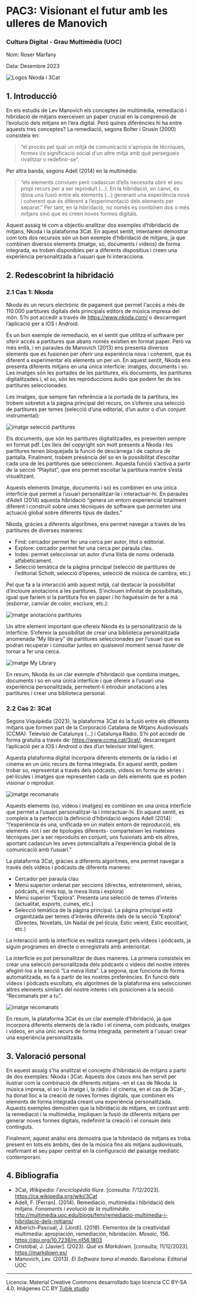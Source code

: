 # PAC3: Visionant el futur amb les ulleres de Manovich
### Cultura Digital - Grau Multimèdia (UOC)


Nom: Roser Marfany

Data: Desembre 2023

![Logos Nkoda i 3Cat](img/logos.png) 



## 1. Introducció

En els estudis de Lev Manovich els conceptes de multimèdia, remediació i hibridació de mitjans exerceixen un paper crucial en la comprensió de l’evolució dels mitjans en l’era digital. Però quines diferències hi ha entre aquests tres conceptes? La remediació, segons Bolter i Grusin (2000) consisteix en:
>“el procés pel qual un mitjà de comunicació s'apropia de tècniques, formes i/o significació social d'un altre mitjà amb què persegueix rivalitzar o redefinir-se”.

Per altra banda, segons Adell (2014) en la multimèdia:
>“els elements conviuen però cadascun d’ells necessita obrir el seu propi recurs per a ser reproduït (…). En la hibridació, en canvi, és dóna una fusió entre els elements (…) generant una experiència nova i coherent que és diferent a l’experimentació dels elements per separat.”
Per tant, en la hibridació, no només es combinen dos o més mitjans sinó que es creen noves formes digitals.

Aquest assaig té com a objectiu analitzar dos exemples d’hibridació de mitjans, Nkoda i la plataforma 3Cat. En aquest sentit, intentarem demostrar com tots dos recursos són un bon exemple d’hibridació de mitjans, ja que combinen diversos elements (imatge, so, documents i vídeos) de forma integrada, es troben disponibles per a diferents dispositius i creen una experiència personalitzada a l’usuari que hi interacciona.    





## 2. Redescobrint la hibridació
### 2.1 Cas 1: Nkoda

Nkoda és un recurs electrònic de pagament que permet l'accés a més de 110.000 partitures digitals dels principals editors de música impresa del món. S’hi pot accedir a través de https://www.nkoda.com/ o descarregant l’aplicació per a IOS i Android.

És un bon exemple de remediació, en el sentit que utilitza el software per oferir accés a partitures que abans només existien en format paper. Però va més enllà, i en paraules de Manovich (2013) ens presenta diversos elements que es fusionen per oferir una experiència nova i coherent, que és diferent a experimentar els elements un per un. En aquest sentit, Nkoda ens presenta diferents mitjans en una única interfície: imatges, documents i so. Les imatges són les portades de les partitures, els documents, les partitures digitalitzades i, el so, són les reproduccions àudio que podem fer de les partitures seleccionades. 

Les imatges, que sempre fan referència a la portada de la partitura, les trobem sobretot a la pàgina principal del recurs, on s’ofereix una selecció de partitures per temes (selecció d’una editorial, d’un autor o d’un conjunt instrumental):

![imatge selecció partitures](img/nkoda3.png)

Els documents, que són les partitures digitalitzades, es presenten sempre en format pdf. Les lleis del copyright són molt presents a Nkoda i les partitures tenen bloquejada la funció de descàrrega i de captura de pantalla.
Finalment, trobem presència del so en la possibilitat d’escoltar cada una de les partitures que seleccionem. Aquesta funció s’activa a partir de la secció “Playlist”, que ens permet escoltar la partitura mentre s’està visualitzant.

Aquests elements (imatge, documents i so) es combinen en una única interfície que permet a l’usuari personalitzar-la i interactuar-hi. En paraules d’Adell (2014) aquesta hibridació “genera un entorn experiencial totalment diferent i construït sobre unes tècniques de software que permeten una actuació global sobre diferents tipus de dades.”

Nkoda, gràcies a diferents algoritmes, ens permet navegar a través de les partitures de diverses maneres:
- Find: cercador permet fer una cerca per autor, títol o editorial.
- Explore: cercador permet fer una cerca per paraula clau.
- Index: permet seleccionar un autor d’una llista de noms ordenada alfabèticament.
- Selecció temàtica de la pàgina principal (selecció de partitures de l’editorial Schott, selecció d’òperes, selecció de música de cambra, etc.)

Pel que fa a la interacció amb aquest mitjà, cal destacar la possibilitat d’incloure anotacions a les partitures. S’inclouen infinitat de possibilitats, igual que faríem si la partitura fos en paper i ho haguéssim de fer a mà (esborrar, canviar de color, escriure, etc.):

![imatge anotacions partitures](img/nkoda1.jpg)

Un altre element important que ofereix Nkoda és la personalització de la interfície. S’ofereix la possibilitat de crear una biblioteca personalitzada anomenada “My library” de partitures seleccionades per l’usuari que es podran recuperar i consultar juntes en qualsevol moment sense haver de tornar a fer una cerca.

![imatge My Library](img/nkoda2.png) 

En resum, Nkoda és un clar exemple d’hibridació que combina imatges, documents i so en una única interfície i que ofereix a l’usuari una experiència personalitzada, permetent-li introduir anotacions a les partitures i crear una biblioteca personal.



### 2.2 Cas 2: 3Cat

Segons Viquipèdia (2023), la plataforma 3Cat és la fusió entre els diferents mitjans que formen part de la Corporació Catalana de Mitjans Audiovisuals (CCMA): Televisió de Catalunya (...) i Catalunya Ràdio. S’hi pot accedir de forma gratuïta a través de: https://www.ccma.cat/3cat/, descarregant l’aplicació per a IOS i Android o des d’un televisor intel·ligent.

Aquesta plataforma digital incorpora diferents elements de la ràdio i el cinema en un únic recurs de forma integrada. En aquest sentit, podem trobar so, representat a través dels pòdcasts, vídeos en forma de sèries i pel·lícules i imatges que representen cada un dels elements que es poden visionar o reproduir. 

![imatge recomanats](img/3cat2.png)

Aquests elements (so, vídeos i imatges) es combinen en una única interfície que permet a l’usuari personalitzar-la i interactuar-hi. En aquest sentit, es compleix a la perfecció la definició d’hibridació segons Adell (2014): “l’experiència és una, unificada en un mateix entorn de reproducció, els elements -tot i ser de tipologies diferents- comparteixen les mateixes tècniques per a ser reproduïts en conjunt, uns fusionats amb els altres, aportant cadascun les seves potencialitats a l’experiència global de la comunicació amb l’usuari.”

La plataforma 3Cat, gràcies a diferents algoritmes, ens permet navegar a través dels vídeos i pòdcasts de diferents maneres:
- Cercador per paraula clau
- Menú superior ordenat per seccions (directes, entreteniment, sèries, pòdcasts, el més top, la meva llista i explora)
- Menú superior “Explora”. Presenta una selecció de temes d’interès (actualitat, esports, cuines, etc.)
- Selecció temàtica de la pàgina principal. La pàgina principal està organitzada per temes d’interès diferents dels de la secció “Explora” (Directes, Novetats, Un Nadal de pel·lícula, Estic veient, Estic escoltant, etc.)

La interacció amb la interfície es realitza navegant pels vídeos i pòdcasts, ja siguin programes en directe o enregistrats amb anterioritat.

La interfície es pot personalitzar de dues maneres. La primera consisteix en crear una selecció personalitzada dels pòdcasts o vídeos del nostre interès afegint-los a la secció “La meva llista”. La segona, que funciona de forma automatitzada, es fa a partir de les nostres preferències. En funció dels vídeos i pòdcasts escoltats, els algoritmes de la plataforma ens seleccionen altres elements similars del nostre interès i els posicionen a la secció “Recomanats per a tu”.

![imatge recomanats](img/3cat1.png)

En resum, la plataforma 3Cat és un clar exemple d’hibridació, ja que incorpora diferents elements de la ràdio i el cinema, com pòdcasts, imatges i vídeos, en una únic recurs de forma integrada, permetent a l'usuari crear una experiència personalitzada.



## 3. Valoració personal
En aquest assaig s'ha analitzat el concepte d'hibridació de mitjans a partir de dos exemples: Nkoda i 3Cat. Aquests dos casos ens han servit per ilustrar com la combinació de diferents mitjans -en el cas de Nkoda: la música impresa, el so i la imatge i, la ràdio i el cinema, en el cas de 3Cat-, ha donat lloc a la creació de noves formes digitals, que combinen els elements de forma integrada creant una experiència personalitzada. Aquests exemples demostren que la hibridació de mitjans, en contrast amb la remediació i la multimèdia, impliquen la fusió de diferents mitjans per generar noves formes digitals, redefinint la creació i el consum dels continguts. 

Finalment, aquest anàlisi ens demostra que la hibridació de mitjans es troba present en tots els àmbits, des de la música fins als mitjans audiovisuals, reafirmant el seu paper central en la configuració del paisatge mediàtic contemporani.



## 4. Bibliografia

- 3Cat, *Wikipedia: l'enciclopèdia lliure*. [consulta: 7/12/2023]. https://ca.wikipedia.org/wiki/3Cat
- Adell, F. [Ferran]. (2014). Remediació, multimèdia i hibridació dels mitjans. *Fonaments i evolució de la multimèdia*. http://multimedia.uoc.edu/blogs/fem/remediacio-multimedia-i-hibridacio-dels-mitjans/
- Alberich-Pascual, J. [Jordi]. (2018). Elementos de la creatividad multimedia: apropiación, remediación, hibridación. *Mosaic*, 156. https://doi.org/10.7238/m.n156.1803
- Cristóbal, J. [Javier]. (2023). *Qué es Markdown*. [consulta; 11/12/2023]. https://markdown.es/
- Manovich, Lev. (2013). *El Software toma el mando*. Barcelona: Editorial UOC

----

Licencia: Material Creative Commons desarrollado bajo licencia CC BY-SA 4.0. Imágenes CC BY [Tubik studio](https://blog.tubikstudio.com/how-to-create-original-flat-illustrations-designers-tips/) 
